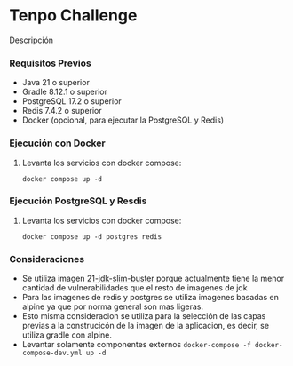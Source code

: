 # Tenpo Challenge
Descripción

### Requisitos Previos
- Java 21 o superior
- Gradle 8.12.1 o superior
- PostgreSQL 17.2 o superior
- Redis 7.4.2 o superior
- Docker (opcional, para ejecutar la PostgreSQL y Redis)

### Ejecución con Docker

1. Levanta los servicios con docker compose:
   ```
   docker compose up -d
   ```
### Ejecución PostgreSQL y Resdis
1. Levanta los servicios con docker compose:
   ```
   docker compose up -d postgres redis
   ```
### Consideraciones

* Se utiliza imagen [21-jdk-slim-buster](https://hub.docker.com/layers/library/openjdk/21-jdk-slim-buster/images/sha256-4d4212d0216b3846a3afa1b65de764f4a76313ab8753e3c05590f187b2c253ee) porque actualmente tiene la menor cantidad de vulnerabilidades que el resto de imagenes de jdk
* Para las imagenes de redis y postgres se utiliza imagenes basadas en alpine ya que por norma general son mas ligeras.
* Esto misma consideracion se utiliza para la selección de las capas previas a la construcicón de la imagen de la aplicacion, es decir, se utiliza gradle con alpine.
* Levantar solamente componentes externos ```docker-compose -f docker-compose-dev.yml up -d```


